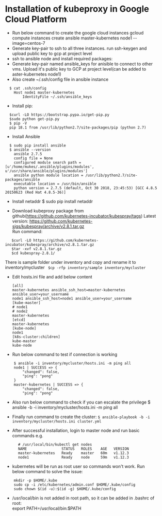 # Installation of kubeproxy in Google Cloud Platform
* Run below command to create the google cloud instances
gcloud compute instances create ansible master-kubernetes node1 --image=centos-7
* Generate key-pair to ssh to all three instances.
run ssh-keygen and upload public key to gcp at project level
* ssh to ansible node and install required packages:
* Generate key-pair named ansible_keys for anisible to connect to other vms. Upload it's public key to GCP at project level(can be added to aster-kubernetes node1)
* Also create ~/.ssh/config file in ansible instance
```
  $ cat .ssh/config
    Host node1 master-kubernetes
        IdentityFile ~/.ssh/ansible_keys
```

*	Install pip:
```
  $curl -LO https://bootstrap.pypa.io/get-pip.py
  $sudo python get-pip.py
  $ pip -V
  pip 18.1 from /usr/lib/python2.7/site-packages/pip (python 2.7)
```

* Install Ansible
```
  $ sudo pip install ansible
  $ ansible --version
    ansible 2.7.5
    config file = None
    configured module search path = [u'/home/mukes/.ansible/plugins/modules', u'/usr/share/ansible/plugins/modules']
    ansible python module location = /usr/lib/python2.7/site-packages/ansible
    executable location = /usr/bin/ansible
    python version = 2.7.5 (default, Oct 30 2018, 23:45:53) [GCC 4.8.5 20150623 (Red Hat 4.8.5-36)]
```

* Install netaddr
  $ sudo pip install netaddr
  
* Download kubeproxy package from github(https://github.com/kubernetes-incubator/kubespray/tags)
  Latest version: https://github.com/kubernetes-sigs/kubespray/archive/v2.8.1.tar.gz</br>
  Run command:
```
   $curl -LO https://github.com/kubernetes-incubator/kubespray/archive/v2.8.1.tar.gz
   $tar -xvf v2.8.1.tar.gz
   $cd kubespray-2.8.1/
```
  There is sample folder under inventory and copy and rename it to inventory/mycluster
        ``` $cp -rfp inventory/sample inventory/mycluster```

* Edit hosts.ini file and add below content
    
    ```
    [all]
    master-kubernetes ansible_ssh_host=master-kubernetes ansible_user=your_username
    node1 ansible_ssh_host=node1 ansible_user=your_username
    [kube-master]
    # node1
    # node2
    master-kubernetes
    [etcd]
    master-kubernetes
    [kube-node]
    node1
    [k8s-cluster:children]
    kube-master
    kube-node
   ```
* Run below command to test if connection is working
```
    $ ansible -i inventory/mycluster/hosts.ini -m ping all
    node1 | SUCCESS => {
        "changed": false,
        "ping": "pong"
    }
    master-kubernetes | SUCCESS => {
        "changed": false,
        "ping": "pong"
```
    
* Also run below command to check if you can escalate the privilege
    $ ansible -b -i inventory/mycluster/hosts.ini -m ping all

* Finally run command to create the cluster:
     ```$ ansible-playbook -b -i inventory/mycluster/hosts.ini cluster.yml```

* After successful installation, login to master node and run basic commands e.g.
```
      # /usr/local/bin/kubectl get nodes
      NAME                STATUS   ROLES    AGE   VERSION
      master-kubernetes   Ready    master   60m   v1.12.3
      node1               Ready    node     59m   v1.12.3
   ```
* kubernetes will be run as root user so commands won't work. Run below command to solve the issue:
```
    mkdir -p $HOME/.kube
    sudo cp -i /etc/kubernetes/admin.conf $HOME/.kube/config
    sudo chown $(id -u):$(id -g) $HOME/.kube/config
```

* /usr/local/bin is not added in root path, so it can be added in .bashrc of root:</br>
    export PATH=/usr/local/bin:$PATH


  

 
